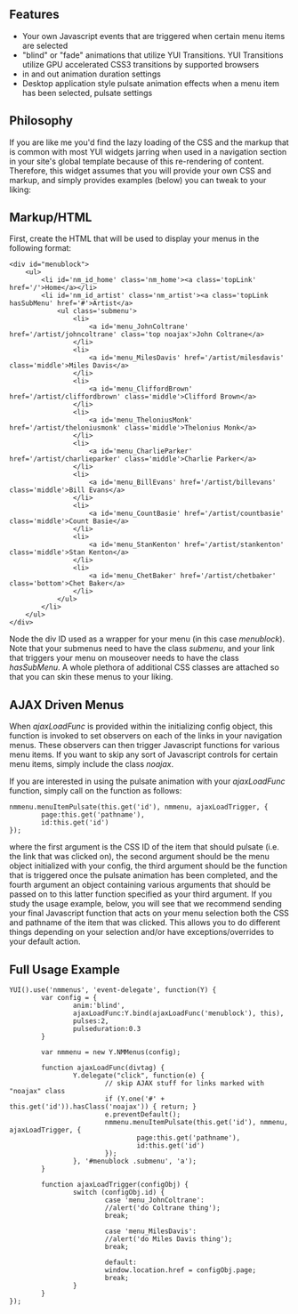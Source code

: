 Features
--------

- Your own Javascript events that are triggered when certain menu items are selected
- "blind" or "fade" animations that utilize YUI Transitions. YUI Transitions utilize GPU accelerated CSS3 transitions by supported browsers
- in and out animation duration settings
- Desktop application style pulsate animation effects when a menu item has been selected, pulsate settings

Philosophy
----------

If you are like me you'd find the lazy loading of the CSS and the markup that is common with most YUI widgets jarring when used in a navigation section in your site's global template because of this re-rendering of content. Therefore, this widget assumes that you will provide your own CSS and markup, and simply provides examples (below) you can tweak to your liking:

Markup/HTML
-----------

First, create the HTML that will be used to display your menus in the following format:

	<div id="menublock">
	    <ul> 
	        <li id='nm_id_home' class='nm_home'><a class='topLink' href='/'>Home</a></li> 
	        <li id='nm_id_artist' class='nm_artist'><a class='topLink hasSubMenu' href='#'>Artist</a> 
	            <ul class='submenu'> 
	                <li> 
	                    <a id='menu_JohnColtrane' href='/artist/johncoltrane' class='top noajax'>John Coltrane</a> 
	                </li> 
	                <li> 
	                    <a id='menu_MilesDavis' href='/artist/milesdavis' class='middle'>Miles Davis</a> 
	                </li> 
	                <li> 
	                    <a id='menu_CliffordBrown' href='/artist/cliffordbrown' class='middle'>Clifford Brown</a> 
	                </li> 
	                <li> 
	                    <a id='menu_TheloniusMonk' href='/artist/theloniusmonk' class='middle'>Thelonius Monk</a> 
	                </li>        
	                <li> 
	                    <a id='menu_CharlieParker' href='/artist/charlieparker' class='middle'>Charlie Parker</a> 
	                </li>                                           
	                <li> 
	                    <a id='menu_BillEvans' href='/artist/billevans' class='middle'>Bill Evans</a> 
	                </li>
	                <li> 
	                    <a id='menu_CountBasie' href='/artist/countbasie' class='middle'>Count Basie</a> 
	                </li>
	                <li> 
	                    <a id='menu_StanKenton' href='/artist/stankenton' class='middle'>Stan Kenton</a> 
	                </li>
	                <li> 
	                    <a id='menu_ChetBaker' href='/artist/chetbaker' class='bottom'>Chet Baker</a> 
	                </li>
	            </ul> 
	        </li>
	    </ul>
	</div>


Node the div ID used as a wrapper for your menu (in this case *menublock*). Note that your submenus need to have the class *submenu*, and your link that triggers your menu on mouseover needs to have the class *hasSubMenu*. A whole plethora of additional CSS classes are attached so that you can skin these menus to your liking.


AJAX Driven Menus
-----------------

When *ajaxLoadFunc* is provided within the initializing config object, this function is invoked to set observers on each of the links in your navigation menus. These observers can then trigger Javascript functions for various menu items. If you want to skip any sort of Javascript controls for certain menu items, simply include the class *noajax*.

If you are interested in using the pulsate animation with your *ajaxLoadFunc* function, simply call on the function as follows:

	nmmenu.menuItemPulsate(this.get('id'), nmmenu, ajaxLoadTrigger, {
            page:this.get('pathname'),
            id:this.get('id')
    });

where the first argument is the CSS ID of the item that should pulsate (i.e. the link that was clicked on), the second argument should be the menu object initialized with your config, the third argument should be the function that is triggered once the pulsate animation has been completed, and the fourth argument an object containing various arguments that should be passed on to this latter function specified as your third argument. If you study the usage example, below, you will see that we recommend sending your final Javascript function that acts on your menu selection both the CSS and pathname of the item that was clicked. This allows you to do different things depending on your selection and/or have exceptions/overrides to your default action.


Full Usage Example
------------------

	YUI().use('nmmenus', 'event-delegate', function(Y) {
	        var config = {
	                anim:'blind',
	                ajaxLoadFunc:Y.bind(ajaxLoadFunc('menublock'), this),
	                pulses:2,
	                pulseduration:0.3
	        }
        
	        var nmmenu = new Y.NMMenus(config);
        
	        function ajaxLoadFunc(divtag) {
	                Y.delegate("click", function(e) {
	                        // skip AJAX stuff for links marked with "noajax" class
	                        if (Y.one('#' + this.get('id')).hasClass('noajax')) { return; }
	                        e.preventDefault();
	                        nmmenu.menuItemPulsate(this.get('id'), nmmenu, ajaxLoadTrigger, {
	                                page:this.get('pathname'),
	                                id:this.get('id')
	                        });
	                }, '#menublock .submenu', 'a');
	        }

	        function ajaxLoadTrigger(configObj) {
	                switch (configObj.id) {
	                        case 'menu_JohnColtrane':
	                        //alert('do Coltrane thing');
	                        break;
                        
	                        case 'menu_MilesDavis':
	                        //alert('do Miles Davis thing');
	                        break;
                        
	                        default:
	                        window.location.href = configObj.page;
	                        break;
	                }
	        }
	});